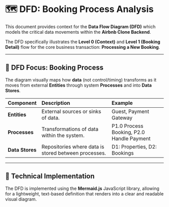 # 🗺️ DFD: Booking Process Analysis

This document provides context for the **Data Flow Diagram (DFD)** which models the critical data movements within the **Airbnb Clone Backend**.

The DFD specifically illustrates the **Level 0 (Context)** and **Level 1 (Booking Detail)** flow for the core business transaction: **Processing a New Booking**.

---

## 🎯 DFD Focus: Booking Process

The diagram visually maps how **data** (not control/timing) transforms as it moves from external **Entities** through system **Processes** and into **Data Stores**.

| Component | Description | Example |
| :--- | :--- | :--- |
| **Entities** | External sources or sinks of data. | Guest, Payment Gateway |
| **Processes** | Transformations of data within the system. | P1.0 Process Booking, P2.0 Handle Payment |
| **Data Stores** | Repositories where data is stored between processes. | D1: Properties, D2: Bookings |

---

## 🔗 Technical Implementation

The DFD is implemented using the **Mermaid.js** JavaScript library, allowing for a lightweight, text-based definition that renders into a clear and readable visual diagram.
